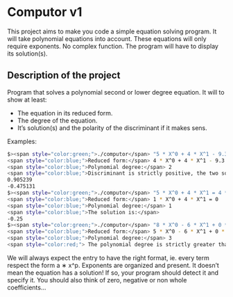 # Computor v1

This project aims to make you code a simple equation solving program. It will take polynomial equations into account. These equations will only require exponents. No complex
function. The program will have to display its solution(s).

## Description of the project

Program that solves a polynomial second or lower degree equation. It will to show at least: </br>
 - The equation in its reduced form.
 - The degree of the equation.
 - It’s solution(s) and the polarity of the discriminant if it makes sens.

Examples:

```bash
$><span style="color:green;">./computor</span> "5 * X^0 + 4 * X^1 - 9.3 * X^2 = 1 * X^0"
<span style="color:blue;">Reduced form:</span> 4 * X^0 + 4 * X^1 - 9.3 * X^2 = 0
<span style="color:blue;">Polynomial degree:</span> 2
<span style="color:blue;">Discriminant is strictly positive, the two solutions are:
0.905239
-0.475131
$><span style="color:green;">./computor</span> "5 * X^0 + 4 * X^1 = 4 * X^0"
<span style="color:blue;">Reduced form:</span> 1 * X^0 + 4 * X^1 = 0
<span style="color:blue;">Polynomial degree:</span> 1
<span style="color:blue;">The solution is:</span>
-0.25
$><span style="color:green;">./computor</span> "8 * X^0 - 6 * X^1 + 0 * X^2 - 5.6 * X^3 = 3 * X^0"
<span style="color:blue;">Reduced form:</span> 5 * X^0 - 6 * X^1 + 0 * X^2 - 5.6 * X^3 = 0
<span style="color:blue;">Polynomial degree:</span> 3
<span style="color:red;"> The polynomial degree is strictly greater than 2, I can't solve.</span>
```

We will always expect the entry to have the right format, ie. every term respect the
form a ∗ x^p. Exponents are organized and present. It doesn’t mean the equation
has a solution! If so, your program should detect it and specify it. You should also think
of zero, negative or non whole coefficients...
